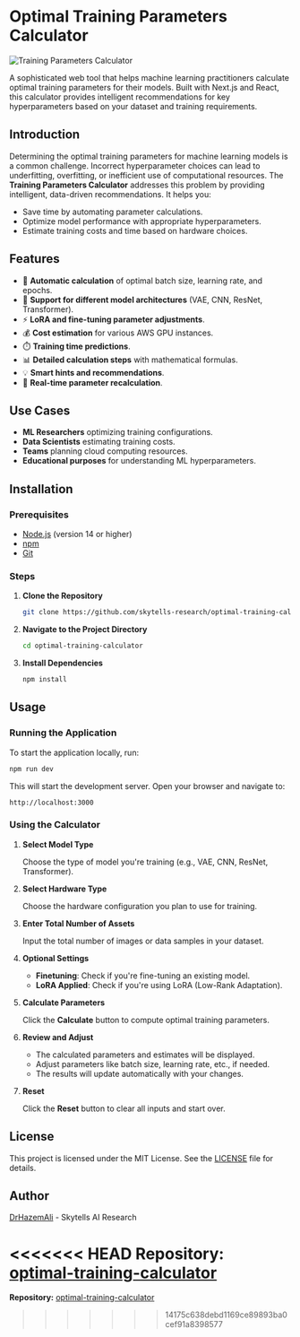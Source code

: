 # Optimal Training Parameters Calculator

![Training Parameters Calculator](https://images.theconversation.com/files/606130/original/file-20240710-17-okh0hd.jpg?ixlib=rb-4.1.0&q=45&auto=format&w=1000&fit=clip)

A sophisticated web tool that helps machine learning practitioners calculate optimal training parameters for their models. Built with Next.js and React, this calculator provides intelligent recommendations for key hyperparameters based on your dataset and training requirements.

## Introduction

Determining the optimal training parameters for machine learning models is a common challenge. Incorrect hyperparameter choices can lead to underfitting, overfitting, or inefficient use of computational resources. The **Training Parameters Calculator** addresses this problem by providing intelligent, data-driven recommendations. It helps you:

- Save time by automating parameter calculations.
- Optimize model performance with appropriate hyperparameters.
- Estimate training costs and time based on hardware choices.

## Features

- 🧮 **Automatic calculation** of optimal batch size, learning rate, and epochs.
- 🔄 **Support for different model architectures** (VAE, CNN, ResNet, Transformer).
- ⚡ **LoRA and fine-tuning parameter adjustments**.
- 💰 **Cost estimation** for various AWS GPU instances.
- ⏱️ **Training time predictions**.
- 📊 **Detailed calculation steps** with mathematical formulas.
- 💡 **Smart hints and recommendations**.
- 🎯 **Real-time parameter recalculation**.

## Use Cases

- **ML Researchers** optimizing training configurations.
- **Data Scientists** estimating training costs.
- **Teams** planning cloud computing resources.
- **Educational purposes** for understanding ML hyperparameters.

## Installation

### Prerequisites

- [Node.js](https://nodejs.org/) (version 14 or higher)
- [npm](https://www.npmjs.com/)
- [Git](https://git-scm.com/)

### Steps

1. **Clone the Repository**

   ```bash
   git clone https://github.com/skytells-research/optimal-training-calculator.git
   ```

2. **Navigate to the Project Directory**

   ```bash
   cd optimal-training-calculator
   ```

3. **Install Dependencies**

   ```bash
   npm install
   ```

## Usage

### Running the Application

To start the application locally, run:

```bash
npm run dev
```

This will start the development server. Open your browser and navigate to:

```
http://localhost:3000
```

### Using the Calculator

1. **Select Model Type**

   Choose the type of model you're training (e.g., VAE, CNN, ResNet, Transformer).

2. **Select Hardware Type**

   Choose the hardware configuration you plan to use for training.

3. **Enter Total Number of Assets**

   Input the total number of images or data samples in your dataset.

4. **Optional Settings**

   - **Finetuning**: Check if you're fine-tuning an existing model.
   - **LoRA Applied**: Check if you're using LoRA (Low-Rank Adaptation).

5. **Calculate Parameters**

   Click the **Calculate** button to compute optimal training parameters.

6. **Review and Adjust**

   - The calculated parameters and estimates will be displayed.
   - Adjust parameters like batch size, learning rate, etc., if needed.
   - The results will update automatically with your changes.

7. **Reset**

   Click the **Reset** button to clear all inputs and start over.

## License

This project is licensed under the MIT License. See the [LICENSE](LICENSE) file for details.

## Author

[DrHazemAli](https://github.com/DrHazemAli) - Skytells AI Research

<<<<<<< HEAD
**Repository:** [optimal-training-calculator](https://github.com/skytells-research/optimal-training-calculator)
=======
**Repository:** [optimal-training-calculator](https://github.com/skytells-research/optimal-training-calculator)

>>>>>>> 14175c638debd1169ce89893ba0cef91a8398577
